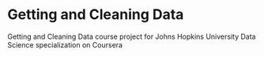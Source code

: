 Getting and Cleaning Data
=========================

Getting and Cleaning Data course project for Johns Hopkins University Data Science specialization on Coursera
